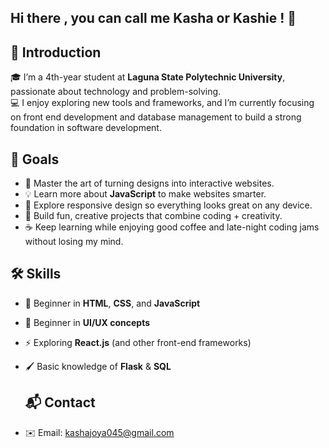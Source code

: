 ## Hi there , you can call me Kasha or Kashie ! 👋

## 🔗 Introduction  
🎓 I’m a 4th-year student at **Laguna State Polytechnic University**, passionate about technology and problem-solving.  
💻 I enjoy exploring new tools and frameworks, and I’m currently focusing on front end  development and database management to build a strong foundation in software development.  


## 🎯 Goals  
- 🎨 Master the art of turning designs into interactive websites.  
- 💡 Learn more about **JavaScript** to make websites smarter.  
- 📱 Explore responsive design so everything looks great on any device.  
- 🚀 Build fun, creative projects that combine coding + creativity.  
- ☕ Keep learning while enjoying good coffee and late-night coding jams without losing my mind.  

## 🛠 Skills  
- 🌱 Beginner in **HTML**, **CSS**, and **JavaScript**  
- 🎨 Beginner in **UI/UX concepts**  
- ⚡ Exploring **React.js** (and other front-end frameworks)  
- 🖌️ Basic knowledge of **Flask** & **SQL**

  ## 📬 Contact  
- ✉️ Email: kashajoya045@gmail.com
